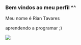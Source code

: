### Bem vindos ao meu perfil ^^

Meu nome é Rian Tavares

aprendendo a programar ;)

![](https://media1.tenor.com/m/vqro3wSNfxQAAAAd/chainsaw-man-himeno-and-kobeni.gif)
